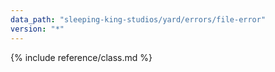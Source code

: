 ```yaml
---
data_path: "sleeping-king-studios/yard/errors/file-error"
version: "*"
---
```


{% include reference/class.md %}
